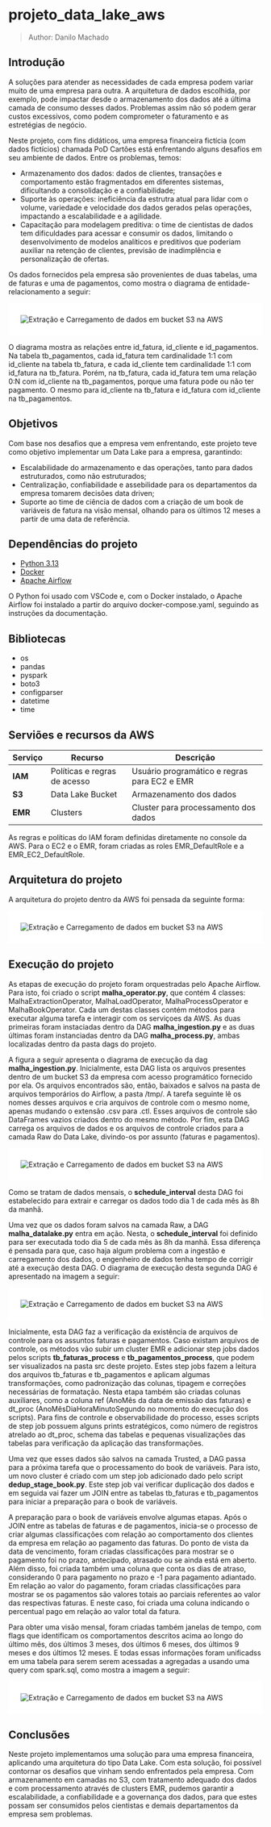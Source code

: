 # projeto_data_lake_aws

> Author: Danilo Machado

## Introdução

A soluções para atender as necessidades de cada empresa podem variar muito de uma empresa para outra. A arquitetura
de dados escolhida, por exemplo, pode impactar desde o armazenamento dos dados até a última camada de consumo desses dados.
Problemas assim não só podem gerar custos excessivos, como podem comprometer o faturamento e as estretégias de negócio.

Neste projeto, com fins didáticos, uma empresa financeira fictícia (com dados fictícios) chamada PoD Cartões está enfrentando
alguns desafios em seu ambiente de dados. Entre os problemas, temos:

- Armazenamento dos dados: dados de clientes, transações e comportamento estão fragmentados em diferentes sistemas, dificultando
a consolidação e a confiabilidade;
- Suporte às operações: ineficiência da estrutra atual para lidar com o volume, variedade e velocidade dos dados gerados pelas
operações, impactando a escalabilidade e a agilidade.
- Capacitação para modelagem preditiva: o time de cientistas de dados tem dificuldades para acessar e consumir os dados, limitando
o desenvolvimento de modelos analíticos e preditivos que poderiam auxiliar na retenção de clientes, previsão de inadimplência e
personalização de ofertas.

Os dados fornecidos pela empresa são provenientes de duas tabelas, uma de faturas e uma de pagamentos, como mostra o diagrama de
entidade-relacionamento a seguir:

<div style='background-color:#fff;padding:24px;'>
<img src='./docs/Dados.png' alt='Extração e Carregamento de dados em bucket S3 na AWS'/>
</div>

O diagrama mostra as relações entre id_fatura, id_cliente e id_pagamentos. Na tabela tb_pagamentos, cada id_fatura tem cardinalidade
1:1 com id_cliente na tabela tb_fatura, e cada id_cliente tem cardinalidade 1:1 com id_fatura na tb_fatura. Porém, na tb_fatura, cada
id_fatura tem uma relação 0:N com id_cliente na tb_pagamentos, porque uma fatura pode ou não ter pagamento. O mesmo para id_cliente na
tb_fatura e id_fatura com id_cliente na tb_pagamentos.

## Objetivos

Com base nos desafios que a empresa vem enfrentando, este projeto teve como objetivo implementar um Data Lake para a empresa,
garantindo:

- Escalabilidade do armazenamento e das operações, tanto para dados estruturados, como não estruturados;
- Centralização, confiabilidade e assebilidade para os departamentos da empresa tomarem decisões data driven;
- Suporte ao time de ciência de dados com a criação de um book de variáveis de fatura na visão mensal, olhando
para os últimos 12 meses a partir de uma data de referência.

## Dependências do projeto

- [Python 3.13](https://www.python.org)
- [Docker](https://docs.docker.com/)
- [Apache Airflow](https://airflow.apache.org/docs/)

O Python foi usado com VSCode e, com o Docker instalado, o Apache Airflow foi instalado a partir do arquivo
docker-compose.yaml, seguindo as instruções da documentação. 

## Bibliotecas

- os
- pandas
- pyspark
- boto3
- configparser
- datetime
- time


## Serviões e recursos da AWS

| Serviço         | Recurso                           | Descrição                                     |
| --------------- | --------------------------------- | --------------------------------------------- |
| **IAM**         | Políticas e regras de acesso      | Usuário programático e regras para EC2 e EMR  |
| **S3**          | Data Lake Bucket                  | Armazenamento dos dados                       |
| **EMR**         | Clusters                          | Cluster para processamento dos dados          |

As regras e políticas do IAM foram definidas diretamente no console da AWS. Para o EC2 e o EMR, foram criadas as roles
EMR_DefaultRole e a EMR_EC2_DefaultRole.


## Arquitetura do projeto

A arquitetura do projeto dentro da AWS foi pensada da seguinte forma:

<div style='background-color:#ffffff;padding:24px;'>
<img src='./docs/ArquiteturaDataLake.png' alt='Extração e Carregamento de dados em bucket S3 na AWS'/>
</div>

## Execução do projeto

As etapas de execução do projeto foram orquestradas pelo Apache Airflow. Para isto, foi criado o script **malha_operator.py**, 
que contém 4 classes: MalhaExtractionOperator, MalhaLoadOperator, MalhaProcessOperator e MalhaBookOperator. Cada um destas classes 
contém métodos para executar alguma tarefa e interagir com os serviçoes da AWS. As duas primeiras foram instaciadas dentro da DAG 
**malha_ingestion.py** e as duas últimas foram instanciadas dentro da DAG **malha_process.py**, ambas localizadas dentro da pasta
dags do projeto.

A figura a seguir apresenta o diagrama de execução da dag **malha_ingestion.py**. Inicialmente, esta DAG lista os arquivos presentes
dentro de um bucket S3 da empresa com acesso programático fornecido por ela. Os arquivos encontrados são, então, baixados e salvos na
pasta de arquivos temporários do Airflow, a pasta /tmp/. A tarefa seguinte lê os nomes desses arquivos e cria arquivos de controle com
o mesmo nome, apenas mudando o extensão .csv para .ctl. Esses arquivos de controle são DataFrames vazios criados dentro do mesmo método.
Por fim, esta DAG carrega os arquivos de dados e os arquivos de controle criados para a camada Raw do Data Lake, divindo-os por assunto 
(faturas e pagamentos).

<div style='background-color:#fff;padding:24px;'>
<img src='./docs/dag_ingestion.png' alt='Extração e Carregamento de dados em bucket S3 na AWS'/>
</div>

Como se tratam de dados mensais, o **schedule_interval** desta DAG foi estabelecido para extrair e carregar os dados todo dia 1 de 
cada mês às 8h da manhã.

Uma vez que os dados foram salvos na camada Raw, a DAG **malha_datalake.py** entra em ação. Nesta, o **schedule_interval** foi definido 
para ser executada todo dia 5 de cada mês às 8h da manhã. Essa diferença é pensada para que, caso haja algum problema com a ingestão e 
carregamento dos dados, o engenheiro de dados tenha tempo de corrigir até a execução desta DAG. O diagrama de execução desta segunda 
DAG é apresentado na imagem a seguir:

<div style='background-color:#fff;padding:24px;'>
<img src='./docs/dag_process.png' alt='Extração e Carregamento de dados em bucket S3 na AWS'/>
</div>

Inicialmente, esta DAG faz a verificação da existência de arquivos de controle para os assuntos faturas e pagamentos. Caso existam arquivos
de controle, os métodos vão subir um cluster EMR e adicionar step jobs dados pelos scripts **tb_faturas_process** e **tb_pagamentos_process**, 
que podem ser visualizados na pasta src deste projeto. Estes step jobs fazem a leitura dos arquivos tb_faturas e tb_pagamentos e aplicam 
algumas transformações, como padronização das colunas, tipagem e correções necessárias de formatação. Nesta etapa também são criadas colunas auxiliares,
como a coluna ref (AnoMês da data de emissão das faturas) e dt_proc (AnoMêsDiaHoraMinutoSegundo no momento do execução dos scripts).
Para fins de controle e observabilidade do processo, esses scripts de step job possuem alguns prints estratégicos, como número de registros atrelado 
ao dt_proc, schema das tabelas e pequenas visualizações das tabelas para verificação da aplicação das transformações.

Uma vez que esses dados são salvos na camada Trusted, a DAG passa para a próxima tarefa que o processamento do book de variáveis. Para
isto, um novo cluster é criado com um step job adicionado dado pelo script **dedup_stage_book.py**. Este step job vai verificar duplicação dos
dados e em seguida vai fazer um JOIN entre as tabelas tb_faturas e tb_pagamentos para iniciar a preparação para o book de variáveis.

A preparação para o book de variáveis envolve algumas etapas. Após o JOIN entre as tabelas de faturas e de pagamentos, inicia-se o processo
de criar algumas classificações com relação ao comportamento dos clientes da empresa em relação ao pagamento das faturas. Do ponto de vista
da data de vencimento, foram criadas classificações para mostrar se o pagamento foi no prazo, antecipado, atrasado ou se ainda está em aberto. Além
disso, foi criada também uma coluna que conta os dias de atraso, considerando 0 para pagamento no prazo e -1 para pagamento adiantado.
Em relação ao valor do pagamento, foram criadas classificações para mostrar se os pagamentos são valores totais ao parciais referentes ao valor das
respectivas faturas. E neste caso, foi criada uma coluna indicando o percentual pago em relação ao valor total da fatura.

Para obter uma visão mensal, foram criadas também janelas de tempo, com flags que identificam os comportamentos descritos acima ao longo do último mês, 
dos últimos 3 meses, dos últimos 6 meses, dos últimos 9 meses e dos últimos 12 meses. E todas essas informações foram unificadss em uma tabela para serem
serem acessadas a agregadas a usando uma query com spark.sql, como mostra a imagem a seguir:

<div style='background-color:#fff;padding:24px;'>
<img src='./docs/Book.png' alt='Extração e Carregamento de dados em bucket S3 na AWS'/>
</div>

## Conclusões

Neste projeto implementamos uma solução para uma empresa financeira, aplicando uma arquitetura do tipo Data Lake. Com esta solução, foi possível
contornar os desafios que vinham sendo enfrentados pela empresa. Com armazenamento em camadas no S3, com tratamento adequado dos dados e com processamento
através de clusters EMR, pudemos garantir a escalabilidade, a confiabilidade e a governança dos dados, para que estes possam ser consumidos pelos cientistas e
demais departamentos da empresa sem problemas.
